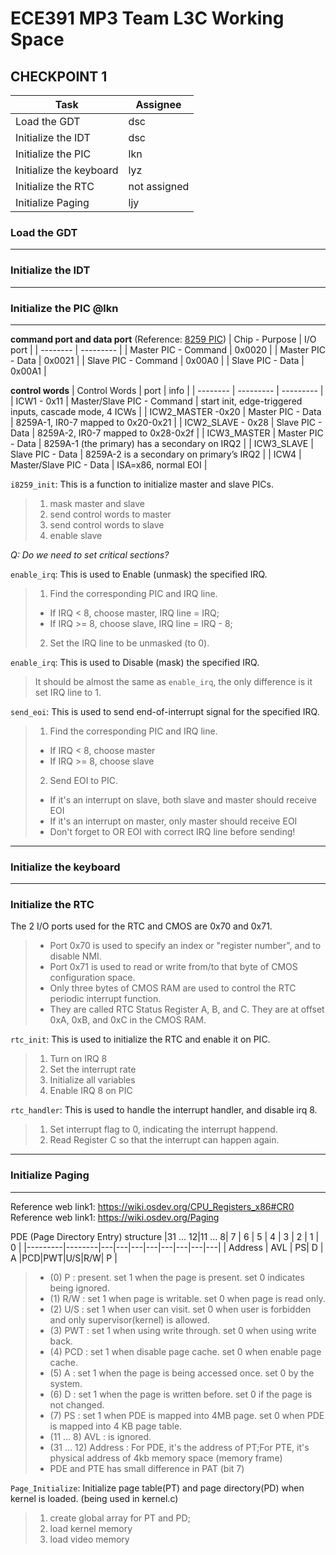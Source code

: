 # ECE391 MP3 Team L3C Working Space

## CHECKPOINT 1

| Task     | Assignee  |
| -------- | --------- |
| Load the GDT   | dsc  |
| Initialize the IDT   | dsc  |
| Initialize the PIC   | lkn  |
| Initialize the keyboard  | lyz  |
| Initialize the RTC   | not assigned  |
| Initialize Paging   | ljy  |


### Load the GDT 
***
### Initialize the IDT
***
### Initialize the PIC @lkn
***
**command port and data port**    (Reference: [8259 PIC](https://wiki.osdev.org/8259_PIC))
| Chip - Purpose    | I/O port  |
| -------- | --------- |
| Master PIC - Command   | 0x0020  |
| Master PIC - Data   | 0x0021  |
| Slave PIC - Command   | 0x00A0 |
| Slave PIC - Data  | 0x00A1  |

**control words**
| Control Words    | port  | info |
| -------- | --------- | --------- |
| ICW1 - 0x11   | Master/Slave PIC - Command  | start init, edge-triggered inputs, cascade mode, 4 ICWs |
| ICW2_MASTER -0x20  | Master PIC - Data  | 8259A-1, IR0-7 mapped to 0x20-0x21 |
| ICW2_SLAVE - 0x28   | Slave PIC - Data | 8259A-2, IR0-7 mapped to 0x28-0x2f |
| ICW3_MASTER  | Master PIC - Data  | 8259A-1 (the primary) has a secondary on IRQ2 |
| ICW3_SLAVE  | Slave PIC - Data  | 8259A-2 is a secondary on primary’s IRQ2 |
| ICW4  | Master/Slave PIC - Data  | ISA=x86, normal EOI |

``i8259_init``: This is a function to initialize master and slave PICs.  
>    1. mask master and slave  
>    2. send control words to master  
>    3. send control words to slave  
>    4. enable slave   

*Q: Do we need to set critical sections?*  

``enable_irq``: This is used to Enable (unmask) the specified IRQ.  
>   1. Find the corresponding PIC and IRQ line. 
>   - If IRQ < 8, choose master, IRQ line = IRQ;
>   - If IRQ >= 8, choose slave, IRQ line = IRQ - 8;  
>   2. Set the IRQ line to be unmasked (to 0).

``enable_irq``: This is used to Disable (mask) the specified IRQ.  
>   It should be almost the same as ``enable_irq``, the only difference is it set IRQ line to 1.  

``send_eoi``: This is used to send end-of-interrupt signal for the specified IRQ.  
>   1. Find the corresponding PIC and IRQ line.   
>   - If IRQ < 8, choose master  
>   - If IRQ >= 8, choose slave  
>   2. Send EOI to PIC.
>   - If it's an interrupt on slave, both slave and master should receive EOI
>   - If it's an interrupt on master, only master should receive EOI 
>   - Don't forget to OR EOI with correct IRQ line before sending!  
***
### Initialize the keyboard
***
### Initialize the RTC  
The 2 I/O ports used for the RTC and CMOS are 0x70 and 0x71.  
>   - Port 0x70 is used to specify an index or "register number", and to disable NMI. 
>   - Port 0x71 is used to read or write from/to that byte of CMOS configuration space. 
>   - Only three bytes of CMOS RAM are used to control the RTC periodic interrupt function. 
>   - They are called RTC Status Register A, B, and C. They are at offset 0xA, 0xB, and 0xC in the CMOS RAM.  

``rtc_init``: This is used to initialize the RTC and enable it on PIC.  
>   1. Turn on IRQ 8
>   2. Set the interrupt rate
>   3. Initialize all variables
>   4. Enable IRQ 8 on PIC  

``rtc_handler``: This is used to handle the interrupt handler, and disable irq 8.
>   1. Set interrupt flag to 0, indicating the interrupt happend.
>   2. Read Register C so that the interrupt can happen again.  

***
### Initialize Paging
***
Reference web link1: https://wiki.osdev.org/CPU_Registers_x86#CR0
Reference web link1: https://wiki.osdev.org/Paging

PDE (Page Directory Entry) structure
|31 ... 12|11 ... 8| 7 | 6 | 5 | 4 | 3 | 2 | 1 | 0 |
|---------|--------|---|---|---|---|---|---|---|---|
| Address |   AVL  | PS| D | A |PCD|PWT|U/S|R/W| P |

>- (0) P : present. set 1 when the page is present. set 0 indicates being ignored.
>- (1) R/W : set 1 when page is writable. set 0 when page is read only.
>- (2) U/S : set 1 when user can visit. set 0 when user is forbidden and only supervisor(kernel) is allowed.
>- (3) PWT : set 1 when using write through. set 0 when using write back.
>- (4) PCD : set 1 when disable page cache. set 0 when enable page cache.
>- (5) A : set 1 when the page is being accessed once. set 0 by the system.
>- (6) D : set 1 when the page is written before. set 0 if the page is not changed.
>- (7) PS : set 1 when PDE is mapped into 4MB page. set 0 when PDE is mapped into 4 KB page table.
>- (11 ... 8) AVL : is ignored.
>- (31 ... 12) Address : For PDE, it's the address of PT;For PTE, it's physical address of 4kb memory space (memory frame)
>- PDE and PTE has small difference in PAT (bit 7)

``Page_Initialize``: Initialize page table(PT) and page directory(PD) when kernel is loaded. (being used in kernel.c)
>1. create global array for PT and PD;
>2. load kernel memory
>3. load video memory
